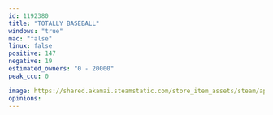 ```yaml
---
id: 1192380
title: "TOTALLY BASEBALL"
windows: "true"
mac: "false"
linux: false
positive: 147
negative: 19
estimated_owners: "0 - 20000"
peak_ccu: 0

image: https://shared.akamai.steamstatic.com/store_item_assets/steam/apps/1192380/header.jpg?t=1702324670
opinions:
---
```

